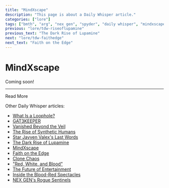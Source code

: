 ```yaml
---
title: "MindXscape"
description: "This page is about a Daily Whisper article."
categories: ["lore"]
tags: ["bmth", "arg", "nex gen", "spyder", "daily whisper", "mindxscape"]
previous: "lore/tdw-riseoflupamine"
previous_text: "The Dark Rise of Lupamine"
next: "lore/tdw-faithedge"
next_text: "Faith on the Edge"
---
```

# MindXscape

Coming soon!

***

Read More

Other Daily Whisper articles:

- [What Is a Loophole?](tdw-loophole)
- [GAT3KEEPER](tdw-gatekeeper)
- [Vanished Beyond the Veil](tdw-vanished)
- [The Rise of Synthetic Humans](tdw-riseofsynth)
- [Star Jayven Valex's Last Words](tdw-valexlastwords)
- [The Dark Rise of Lupamine](tdw-riseoflupamine)
- [MindXscape](tdw-mindxscape)
- [Faith on the Edge](tdw-faithedge)
- [Clone Chaos](tdw-clonechaos)
- ["Red, White, and Blood"](tdw-redwhiteblood)
- [The Future of Entertainment](tdw-futureentertainment)
- [Inside the Blood-Red Spectacles](tdw-bloodredspectacles)
- [NEX GEN's Rogue Sentinels](tdw-roguesentinels)